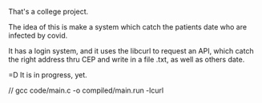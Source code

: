 That's a college project.

The idea of ​​this is make a system which catch the patients date who are infected by covid.

It has a login system, and it uses the libcurl to request an API, which catch the right address thru CEP and write in a file .txt, as well as others date.

=D It is in progress, yet.



// gcc code/main.c -o compiled/main.run -lcurl